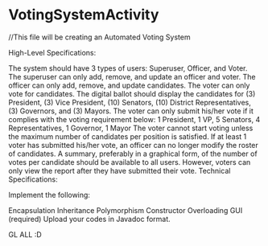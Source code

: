 # VotingSystemActivity

//This file will be creating an Automated Voting System

High-Level Specifications:

The system should have 3 types of users: Superuser, Officer, and Voter.
The superuser can only add, remove, and update an officer and voter.
The officer can only add, remove, and update candidates.
The voter can only vote for candidates.
The digital ballot should display the candidates for (3) President, (3) Vice President, (10) Senators, (10) District Representatives, (3) Governors, and (3) Mayors.
The voter can only submit his/her vote if it complies with the voting requirement below:
1 President, 1 VP, 5 Senators, 4 Representatives, 1 Governor, 1 Mayor
The voter cannot start voting unless the maximum number of candidates per position is satisfied.
If at least 1 voter has submitted his/her vote, an officer can no longer modify the roster of candidates.
A summary, preferably in a graphical form, of the number of votes per candidate should be available to all users.
However, voters can only view the report after they have submitted their vote.
Technical Specifications:

Implement the following:

Encapsulation
Inheritance
Polymorphism
Constructor Overloading
GUI (required)
Upload your codes in Javadoc format.

GL ALL :D
